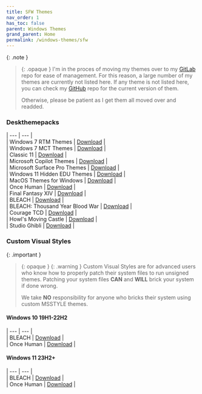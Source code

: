 ```yaml
---
title: SFW Themes
nav_order: 1
has_toc: false
parent: Windows Themes
grand_parent: Home
permalink: /windows-themes/sfw
---
```


{: .note }
> {: .opaque }
> I'm in the proces of moving my themes over to my [GitLab](https://gitlab.com/the-back-room/Themes) repo for ease of management. For this reason, a large number of my themes are currently not listed here. If any theme is not listed here, you can check my [GitHub](https://github.com/The-Back-Room/repositories) repo for the current version of them.
> 
> Otherwise, please be patient as I get them all moved over and readded.

### Deskthemepacks
 
| --- | --- |  
| Windows 7 RTM Themes | [Download][RTM] |  
| Windows 7 MCT Themes | [Download][MCT] |  
| Classic 11 | [Download][Classic11] |  
| Microsoft Copilot Themes | [Download][MSCopilot] |  
| Microsoft Surface Pro Themes | [Download][MSSurfacePro] |  
| Windows 11 Hidden EDU Themes | [Download][EDU] |  
| MacOS Themes for Windows | [Download][MacOS] |  
| Once Human | [Download][OnceHuman] |  
| Final Fantasy XIV | [Download][FFXIV] |  
| BLEACH | [Download][BLEACH] |  
| BLEACH: Thousand Year Blood War | [Download][BLEACH_TYBW] |  
| Courage TCD | [Download][CourageTCD] |  
| Howl's Moving Castle | [Download][HMC] |  
| Studio Ghibli | [Download][StudioGhibli] | 

### Custom Visual Styles

{: .important }
> {: opaque }
> {: .warning }
> Custom Visual Styles are for advanced users who know how to properly patch their system files to run unsigned themes. 
> Patching your system files **CAN** and **WILL** brick your system if done wrong.
>
> We take **NO** responsibility for anyone who bricks their system using custom MSSTYLE themes.

#### Windows 10 19H1-22H2
 
| --- | --- |  
| BLEACH | [Download][Win10BLEACH] |  
| Once Human | [Download][Win10OnceHuman] |  


#### Windows 11 23H2+

| --- | --- |  
| BLEACH | [Download][Win11BLEACH] |  
| Once Human | [Download][Win11OnceHuman] |  

<!-- ////////////////////////////////////////////////////////////////////////////////////////////////////////////////////// -->

[Win10BLEACH]: https://gitlab.com/the-back-room/Themes/-/tree/main/MSSTYLE/SFW/Windows-10/BLEACH-Themes-for-Windows-10-19H1-22H2
[Win10OnceHuman]: https://github.com/The-Back-Room/Once-Human-UI-X2-Themes-for-Windows-10-19H1-22H2/

[Win11BLEACH]: https://gitlab.com/the-back-room/Themes/-/tree/main/MSSTYLE/SFW/Windows-11/BLEACH-Themes-for-Windows-11
[Win11OnceHuman]: https://gitlab.com/the-back-room/Themes/-/tree/main/MSSTYLE/SFW/Windows-11/Once-Human-Themes-for-Windows-11

[RTM]: https://gitlab.com/the-back-room/Themes/-/archive/main/Themes-main.zip?path=Deskthemepacks/SFW/Windows-7-RTM-Themes
[MCT]: https://gitlab.com/the-back-room/Themes/-/archive/main/Themes-main.zip?path=Deskthemepacks/SFW/Windows-7-MCT-Themes
[Classic11]: https://gitlab.com/the-back-room/Themes/-/archive/main/Themes-main.zip?path=Deskthemepacks/SFW/Classic-11
[MSCopilot]: https://gitlab.com/the-back-room/Themes/-/archive/main/Themes-main.zip?path=Deskthemepacks/SFW/Microsoft-Copilot
[MSSurfacePro]: https://gitlab.com/the-back-room/Themes/-/archive/main/Themes-main.zip?path=Deskthemepacks/SFW/Microsoft-Surface-Pro
[MacOS]: https://gitlab.com/the-back-room/Themes/-/archive/main/Themes-main.zip?path=Deskthemepacks/SFW/MacOS-Themes-for-Windows
[OnceHuman]: https://gitlab.com/the-back-room/Themes/-/archive/main/Themes-main.zip?path=Deskthemepacks/SFW/Once-Human
[EDU]: https://gitlab.com/the-back-room/Themes/-/archive/main/Themes-main.zip?path=Deskthemepacks/SFW/Windows-11-Hidden-EDU-Themes
[FFXIV]: https://gitlab.com/the-back-room/Themes/-/archive/main/Themes-main.zip?path=Deskthemepacks/SFW/FFXIV
[BLEACH]: https://gitlab.com/the-back-room/Themes/-/archive/main/Themes-main.zip?path=Deskthemepacks/SFW/BLEACH
[BLEACH_TYBW]: https://gitlab.com/the-back-room/Themes/-/archive/main/Themes-main.zip?path=Deskthemepacks/SFW/BLEACH-TYBW
[CourageTCD]: https://gitlab.com/the-back-room/Themes/-/archive/main/Themes-main.zip?path=Deskthemepacks/SFW/Courage-TCD
[HMC]: https://gitlab.com/the-back-room/Themes/-/archive/main/Themes-main.zip?path=Deskthemepacks/SFW/Howls-Moving-Castle
[StudioGhibli]: https://gitlab.com/the-back-room/Themes/-/archive/main/Themes-main.zip?path=Deskthemepacks/SFW/Studio-Ghibli

<!-- ////////////////////////////////////////////////////////////////////////////////////////////////////////////////////// -->